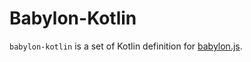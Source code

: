 # Babylon-Kotlin

`babylon-kotlin` is a set of Kotlin definition for [babylon.js](https://www.babylonjs.com).
